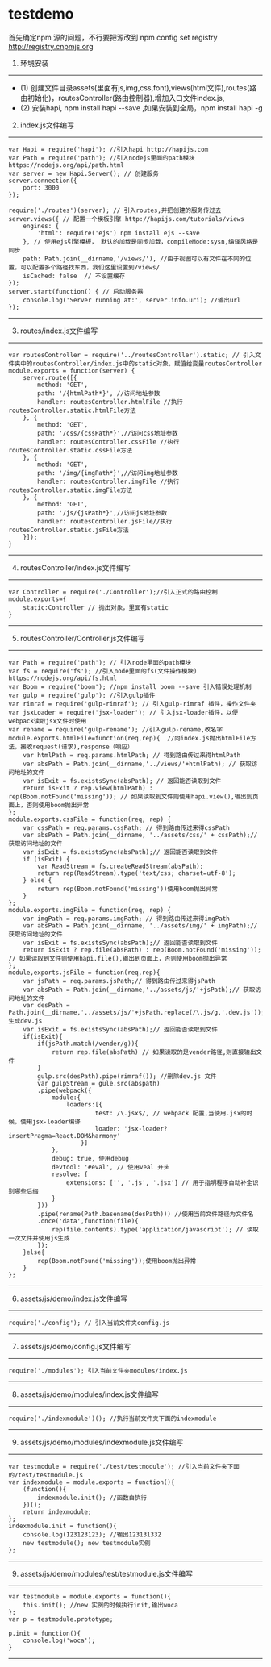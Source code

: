 # testdemo
首先确定npm 源的问题，不行要把源改到 npm config set registry http://registry.cnpmjs.org
1. 环境安装
-------------------
* (1) 创建文件目录assets(里面有js,img,css,font),views(html文件),routes(路由初始化)，routesController(路由控制器),增加入口文件index.js,
* (2) 安装hapi, npm install hapi --save ,如果安装到全局，npm install hapi -g
2. index.js文件编写
-------------------
```
var Hapi = require('hapi'); //引入hapi http://hapijs.com
var Path = require('path'); //引入nodejs里面的path模块 https://nodejs.org/api/path.html
var server = new Hapi.Server(); // 创建服务
server.connection({
	port: 3000
});

require('./routes')(server); // 引入routes,并把创建的服务传过去
server.views({ // 配置一个模板引擎 http://hapijs.com/tutorials/views
	engines: { 
		'html': require('ejs') npm install ejs --save
	}, // 使用ejs引擎模板， 默认的加载是同步加载，compileMode:sysn,编译风格是同步
	path: Path.join(__dirname,'/views/'), //由于视图可以有文件在不同的位置，可以配置多个路径找东西，我们这里设置到/views/
	isCached: false  // 不设置缓存
});
server.start(function() { // 启动服务器
	console.log('Server running at:', server.info.uri); //输出url
});
```
-------------------
3. routes/index.js文件编写
-------------------
```
var routesController = require('../routesController').static; // 引入文件夹中的routesController/index.js中的static对象，赋值给变量routesController
module.exports = function(server) {
	server.route([{
		method: 'GET',
		path: '/{htmlPath*}', //访问地址参数
		handler: routesController.htmlFile //执行routesController.static.htmlFile方法
	}, {
		method: 'GET',
		path: '/css/{cssPath*}',//访问css地址参数
		handler: routesController.cssFile //执行routesController.static.cssFile方法
	}, {
		method: 'GET',
		path: '/img/{imgPath*}',//访问img地址参数
		handler: routesController.imgFile //执行routesController.static.imgFile方法
	}, {
		method: 'GET',
		path: '/js/{jsPath*}',//访问js地址参数
		handler: routesController.jsFile//执行routesController.static.jsFile方法
	}]);
}
```
-------------------
4. routesController/index.js文件编写
-------------------
```
var Controller = require('./Controller');//引入正式的路由控制
module.exports={
	static:Controller // 抛出对象，里面有static
}
```
-------------------
5. routesController/Controller.js文件编写
-------------------
```
var Path = require('path'); // 引入node里面的path模块
var fs = require('fs'); //引入node里面的fs(文件操作模块) https://nodejs.org/api/fs.html
var Boom = require('boom'); //npm install boom --save 引入错误处理机制
var gulp = require('gulp'); //引入gulp插件
var rimraf = require('gulp-rimraf'); // 引入gulp-rimraf 插件，操作文件夹
var jsxLoader = require('jsx-loader'); // 引入jsx-loader插件，以便webpack读取jsx文件时使用
var rename = require('gulp-rename'); //引入gulp-rename,改名字
module.exports.htmlFile=function(req,rep){  //向index.js抛出htmlFile方法，接收request(请求),response（响应）
	var htmlPath = req.params.htmlPath; // 得到路由传过来得htmlPath
	var absPath = Path.join(__dirname,'../views/'+htmlPath); // 获取访问地址的文件
	var isExit = fs.existsSync(absPath); // 返回能否读取到文件
	return isExit ? rep.view(htmlPath) : rep(Boom.notFound('missing')); // 如果读取到文件则使用hapi.view(),输出到页面上，否则使用boom抛出异常
};
module.exports.cssFile = function(req, rep) {
	var cssPath = req.params.cssPath; // 得到路由传过来得cssPath
	var absPath = Path.join(__dirname, '../assets/css/' + cssPath);// 获取访问地址的文件
	var isExit = fs.existsSync(absPath);// 返回能否读取到文件
	if (isExit) {
		var ReadStream = fs.createReadStream(absPath);
		return rep(ReadStream).type('text/css; charset=utf-8');
	} else {
		return rep(Boom.notFound('missing'))使用boom抛出异常
	}
};
module.exports.imgFile = function(req, rep) {
	var imgPath = req.params.imgPath; // 得到路由传过来得imgPath
	var absPath = Path.join(__dirname, '../assets/img/' + imgPath);// 获取访问地址的文件
	var isExit = fs.existsSync(absPath);// 返回能否读取到文件
	return isExit ? rep.file(absPath) : rep(Boom.notFound('missing')); // 如果读取到文件则使用hapi.file(),输出到页面上，否则使用boom抛出异常
};
module,exports.jsFile = function(req,rep){
	var jsPath = req.params.jsPath;// 得到路由传过来得jsPath
	var absPath = Path.join(__dirname,'../assets/js/'+jsPath);// 获取访问地址的文件
	var desPath = Path.join(__dirname,'../assets/js/'+jsPath.replace(/\.js/g,'.dev.js'));//生成dev.js
	var isExit = fs.existsSync(absPath);// 返回能否读取到文件
	if(isExit){
		if(jsPath.match(/vender/g)){ 
			return rep.file(absPath) // 如果读取的是vender路径,则直接输出文件
		}
		gulp.src(desPath).pipe(rimraf()); //删除dev.js 文件
		var gulpStream = gule.src(abspath)
		.pipe(webpack({
			module:{
				loaders:[{
						test: /\.jsx$/, // webpack 配置,当使用.jsx的时候，使用jsx-loader编译
						loader: 'jsx-loader?insertPragma=React.DOM&harmony'
					}]		
			},
			debug: true, 使用debug
			devtool: '#eval', // 使用veal 开头
			resolve: {
				extensions: ['', '.js', '.jsx'] // 用于指明程序自动补全识别哪些后缀
			}
		}))
		.pipe(rename(Path.basename(desPath))) //使用当前文件路径为文件名
		.once('data',function(file){ 
			rep(file.contents).type('application/javascript'); // 读取一次文件并使用js生成
		});
	}else{
		rep(Boom.notFound('missing'));使用boom抛出异常
	}
};
```
-------------------
6. assets/js/demo/index.js文件编写
-------------------
```
require('./config'); // 引入当前文件夹config.js
```
-------------------
7. assets/js/demo/config.js文件编写
-------------------
```
require('./modules'); 引入当前文件夹modules/index.js
```
-------------------
8. assets/js/demo/modules/index.js文件编写
-------------------
```
require('./indexmodule')(); //执行当前文件夹下面的indexmodule
```
-------------------
9. assets/js/demo/modules/indexmodule.js文件编写
-------------------
```
var testmodule = require('./test/testmodule'); //引入当前文件夹下面的/test/testmodule.js
var indexmodule = module.exports = function(){
	(function(){
		indexmodule.init(); //函数自执行
	})();
	return indexmodule;
};
indexmodule.init = function(){
	console.log(123123123); //输出123131332
	new testmodule(); new testmodule实例
};
```
-------------------
9. assets/js/demo/modules/test/testmodule.js文件编写
-------------------
```
var testmodule = module.exports = function(){
	this.init(); //new 实例的时候执行init,输出woca
};
var p = testmodule.prototype;

p.init = function(){
	console.log('woca');
}

```
-------------------